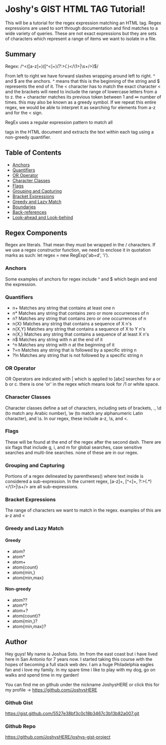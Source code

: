 # Joshy's GIST HTML TAG Tutorial!
This will be a tutorial for the regex expression matching an HTML tag. Regex expressions are used to sort through documentation and find matches to a wide variety of queries. These are not exact expressions but they are sets of characters which represent a range of items we want to isolate in a file.

## Summary
Regex: /^<([a-z]+)([^<]+)*(?:>(.*)<\/\1>|\s+\/>)$/

From left to right we have forward slashes wrapping around left to right. ^ and $ are the anchors. ^ means that this is the beginning of the string and $ represents the end of it. The < character has to match the exact character < and the brackets will need to include the range of lowercase letters from a to z. the + character matches its previous token between 1 and ∞ number of times. this may also be known as a greedy symbol. If we repeat this entire regex, we would be able to interpret it as searching for elements from a-z and for the < sign. 

RegEx uses a regular expression pattern to match all <p> tags in the HTML document and extracts the text within each tag using a non-greedy quantifier.


## Table of Contents

- [Anchors](#anchors)
- [Quantifiers](#quantifiers)
- [OR Operator](#or-operator)
- [Character Classes](#character-classes)
- [Flags](#flags)
- [Grouping and Capturing](#grouping-and-capturing)
- [Bracket Expressions](#bracket-expressions)
- [Greedy and Lazy Match](#greedy-and-lazy-match)
- [Boundaries](#boundaries)
- [Back-references](#back-references)
- [Look-ahead and Look-behind](#look-ahead-and-look-behind)

## Regex Components
Regex are literals. That mean they must be wrapped in the / characters. If we use a regex constructor function, we need to enclose it in quotation marks as such: let regex = new RegExp('ab+d', 'i').

### Anchors
Some examples of anchors for regex include ^ and $ which begin and end the expression.

### Quantifiers
- n+	Matches any string that contains at least one n
- n*	Matches any string that contains zero or more occurrences of n
- n?	Matches any string that contains zero or one occurrences of n
- n{X}	Matches any string that contains a sequence of X n's
- n{X,Y}	Matches any string that contains a sequence of X to Y n's
- n{X,}	Matches any string that contains a sequence of at least X n's
- n$	Matches any string with n at the end of it
- ^n	Matches any string with n at the beginning of it
- ?=n	Matches any string that is followed by a specific string n
- ?!n	Matches any string that is not followed by a specific string n

### OR Operator
OR Operators are indicated with | which is applied to [abc] searches for a or b or c. there is one 'or' in the regex which means look for /1 or white space.

### Character Classes
Character classes define a set of characters, including sets of brackets, ., \d (to match any Arabic number), \w (to match any alphanumeric Latin character), and \s. In our regex, these include a-z, \s, and <.
### Flags
These will be found at the end of the regex after the second dash. There are six flags that include g, i, and m for global searches, case sensitive searches and multi-line searches. none of these are in our regex.
### Grouping and Capturing
Portions of a regex delineated by parentheses() where text inside is considered a sub-expression. In the current regex, [a-z]+, [^<]+, ?:>(.*)<\/\1>|\s+\/> are all sub-expressions.
### Bracket Expressions
The range of characters we want to match in the regex. examples of this are a-z and <

### Greedy and Lazy Match

#### Greedy
- atom?
- atom*
- atom+
- atom{count}
- atom{min,}
- atom{min,max}

#### Non-greedy
- atom??
- atom*?
- atom+?
- atom{count}?
- atom{min,}?
- atom{min,max}?


## Author
Hey guys! My name is Joshua Soto. Im from the east coast but i have lived here in San Antonio for 7 years now. I started taking this course with the hopes of becoming a full stack web dev. I am a huge Philadelphia eagles fan and i love my family. In my spare time i like to play with my dog, go on walks and spend time in my garden! 




You can find me on github under the nickname JoshysHERE or click this for my profile -> https://github.com/JoshysHERE

### Github Gist
https://gist.github.com/5527e38bf3c0c18b3467c3b13b82a007.git

### Github Repo
https://github.com/JoshysHERE/joshys-gist-project
